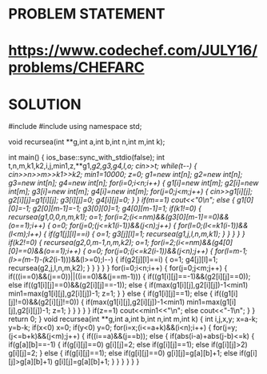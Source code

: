 # PROBLEM STATEMENT
# https://www.codechef.com/JULY16/problems/CHEFARC

# SOLUTION
#include <iostream>
#include <cmath>
using namespace std;
 
void recursea(int **g,int a,int b,int n,int m,int k);
 
int main()
{
    ios_base::sync_with_stdio(false);
    int t,n,m,k1,k2,i,j,min1,z,**g1,**g2,**g3,**g4,l,o;
    cin>>t;
    while(t--)
    {
        cin>>n>>m>>k1>>k2;
        min1=10000;
        z=0;
        g1=new int*[n];
        g2=new int*[n];
        g3=new int*[n];
        g4=new int*[n];
        for(i=0;i<n;i++)
        {
            g1[i]=new int[m];
            g2[i]=new int[m];
            g3[i]=new int[m];
            g4[i]=new int[m];
            for(j=0;j<m;j++)
            {
                cin>>g1[i][j];
                g2[i][j]=g1[i][j];
                g3[i][j]=0;
                g4[i][j]=0;
            }
        }
        if(m==1)
            cout<<"0\n";
        else
        {
            g1[0][0]=-1;
            g2[0][m-1]=-1;
            g3[0][0]=1;
            g4[0][m-1]=1;
            if(k1!=0)
            {
                recursea(g1,0,0,n,m,k1);
                o=1;
                for(i=2;(i<=n*m)&&(g3[0][m-1]==0)&&(o==1);i++)
                {
                    o=0;
                    for(j=0;(j<=k1*(i-1))&&(j<n);j++)
                    {
                        for(l=0;(l<=k1*(i-1))&&(l<m);l++)
                        {
                            if(g1[j][l]==i)
                            {
                                o=1;
                                g3[j][l]=1;
                                recursea(g1,j,l,n,m,k1);
                            }
                        }
                    }
                }
            }
            if(k2!=0)
            {
                recursea(g2,0,m-1,n,m,k2);
                o=1;
                for(i=2;(i<=n*m)&&(g4[0][0]==0)&&(o==1);i++)
                {
                    o=0;
                    for(j=0;(j<=k2*(i-1))&&(j<n);j++)
                    {
                        for(l=m-1;(l>=(m-1)-(k2*(i-1)))&&(l>=0);l--)
                        {
                            if(g2[j][l]==i)
                            {
                                o=1;
                                g4[j][l]=1;
                                recursea(g2,j,l,n,m,k2);
                            }
                        }
                    }
                }
            }
            for(i=0;i<n;i++)
            {
                for(j=0;j<m;j++)
                {
                    if(((i==0)&&(j==0))||((i==0)&&(j==m-1)))
                    {
                        if((g1[i][j]==-1)&&(g2[i][j]==0));
                        else if((g1[i][j]==0)&&(g2[i][j]==-1));
                        else
                        {
                            if(max(g1[i][j],g2[i][j])-1<min1)
                                min1=max(g1[i][j],g2[i][j])-1;
                            z=1;
                        }
                    }
                    else
                    {
                        if(g1[i][j]==1);
                        else
                        {
                            if((g1[i][j]!=0)&&(g2[i][j]!=0))
                            {
                                if(max(g1[i][j],g2[i][j])-1<min1)
                                    min1=max(g1[i][j],g2[i][j])-1;
                                z=1;
                            }
                        }
                    }
                }
            }
            if(z==1)
                cout<<min1<<"\n";
            else
                cout<<"-1\n";
        }
    }
    return 0;
}
void recursea(int **g,int a,int b,int n,int m,int k)
{
    int i,j,x,y;
    x=a-k;
    y=b-k;
    if(x<0)
        x=0;
    if(y<0)
        y=0;
    for(i=x;(i<=a+k)&&(i<n);i++)
    {
        for(j=y;(j<=b+k)&&(j<m);j++)
        {
            if((i==a)&&(j==b));
            else
            {
                if(abs(i-a)+abs(j-b)<=k)
                {
                    if(g[a][b]==-1)
                    {
                        if(g[i][j]==0)
                            g[i][j]=2;
                        else if(g[i][j]==1);
                        else if(g[i][j]>2)
                            g[i][j]=2;
                    }
                    else
                    {
                        if(g[i][j]==1);
                        else if(g[i][j]==0)
                            g[i][j]=g[a][b]+1;
                        else if(g[i][j]>g[a][b]+1)
                            g[i][j]=g[a][b]+1;
                    }
                }
            }
        }
    }
}
